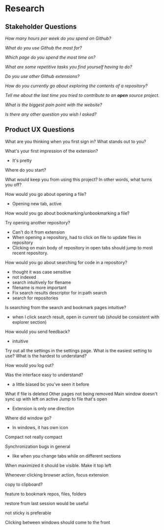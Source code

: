 # Research

## Stakeholder Questions

_How many hours per week do you spend on Github?_

_What do you use Github the most for?_

_Which page do you spend the most time on?_

_What are some repetitive tasks you find yourself having to do?_

_Do you use other Github extensions?_

_How do you currently go about exploring the contents of a repository?_

_Tell me about the last time you tried to contribute to an **open** source project._

_What is the biggest pain point with the website?_

_Is there any other question you wish I asked?_

## Product UX Questions

What are you thinking when you first sign in? What stands out to you?

What's your first impression of the extension?

- It's pretty

Where do you start?

What would keep you from using this project? In other words, what turns you off?

How would you go about opening a file?

- Opening new tab, active

How would you go about bookmarking/unbookmarking a file?

Try opening another repository?

- Can't do it from extension
- When opening a repository, had to click on file to update files in repository
- Clicking on main body of repository in open tabs should jump to most recent repository.

How would you go about searching for code in a repository?

- thought it was case sensitive
- not indexed
- search intuitively for flename
- filename is more important
- Fix search results descriptor for in:path search
- search for repositories

Is searching from the search and bookmark pages intuitive?

- when I click search result, open in current tab (should be consistent with explorer section)

How would you send feedback?

- intuitive

Try out all the settings in the settings page. What is the easiest setting to use? What is the hardest to understand?

How would you log out?

Was the interface easy to understand?

- a little biased bc you've seen it before

What if file is deleted
Other pages not being removed
Main window doesn't sync up with left on active
Jump to file that's open

- Extension is only one direction

Where did window go?

- In windows, it has own icon

Compact not really compact

Synchronization bugs in general

- like when you change tabs while on different sections

When maximized it should be visible. Make it top left

Whenever clicking browser action, focus extension

copy to clipboard?

feature to bookmark repos, files, folders

restore from last session would be useful

not sticky is preferable

Clicking between windows should come to the front